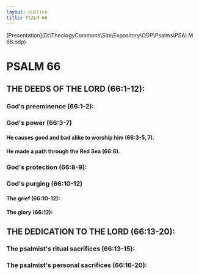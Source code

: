 ```yaml
---
layout: outline
title: PSALM 66
---
```

[Presentation](D:\TheologyCommons\Site\Expository\ODP\Psalms\PSALM 66.odp)
# PSALM 66 
## THE DEEDS OF THE LORD (66:1-12): 
###  God\'s preeminence (66:1-2): 
###  God\'s power (66:3-7) 
####  He causes good and bad alike to worship him (66:3-5, 7). 
####  He made a path through the Red Sea (66:6). 
###  God\'s protection (66:8-9): 
###  God\'s purging (66:10-12) 
####  The grief (66:10-12): 
####  The glory (66:12): 
## THE DEDICATION TO THE LORD (66:13-20): 
###  The psalmist\'s ritual sacrifices (66:13-15): 
###  The psalmist\'s personal sacrifices (66:16-20): 
